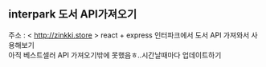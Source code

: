 ## interpark 도서 API가져오기
주소 : < http://zinkki.store > 
react + express 인터파크에서 도서 API 가져와서 사용해보기<br>
아직 베스트셀러 API 가져오기밖에 못했음ㅎ..시간날때마다 업데이트하기
